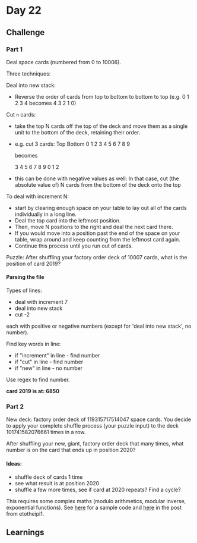 # Day 22

## Challenge

### Part 1

Deal space cards (numbered from 0 to 10006).

Three techniques:

Deal into new stack:
- Reverse the order of cards from top to bottom to bottom to top (e.g. 0 1 2 3 4 becomes 4 3 2 1 0)

Cut `n` cards:
- take the top N cards off the top of the deck and move them as a single unit to the bottom of the deck, retaining their order.
- e.g. cut 3 cards:
    Top          Bottom
    0 1 2 3 4 5 6 7 8 9

    becomes

    3 4 5 6 7 8 9 0 1 2

- this can be done with negative values as well: In that case, cut (the absolute value of) N cards from the bottom of the deck onto the top


To deal with increment N:
- start by clearing enough space on your table to lay out all of the cards individually in a long line.
- Deal the top card into the leftmost position. 
- Then, move N positions to the right and deal the next card there.
- If you would move into a position past the end of the space on your table, wrap around and keep counting from the leftmost card again.
- Continue this process until you run out of cards.

Puzzle:
After shuffling your factory order deck of 10007 cards, what is the position of card 2019?


#### Parsing the file

Types of lines:

- deal with increment 7
- deal into new stack
- cut -2

each with positive or negative numbers (except for 'deal into new stack', no number).

Find key words in line:
- if "increment" in line - find number
- if "cut" in line - find number
- if "new" in line - no number

Use regex to find number.

**card 2019 is at: 6850**

### Part 2

New deck: factory order deck of 119315717514047 space cards.
You decide to apply your complete shuffle process (your puzzle input) to the deck 101741582076661 times in a row.

After shuffling your new, giant, factory order deck that many times, what number is on the card that ends up in position 2020?

#### Ideas:

- shuffle deck of cards 1 time
- see what result is at position 2020
- shuffle a few more times, see if card at 2020 repeats? Find a cycle?

This requires some complex maths (modulo arithmetics, modular inverse, exponential functions). See [here](https://github.com/twattanawaroon/adventofcode/blob/master/2019/q22b.py) for a sample code and [here](https://www.reddit.com/r/adventofcode/comments/ee0rqi/2019_day_22_solutions/?sort=confidence) in the post from etotheipi1.

## Learnings
